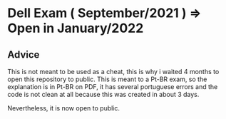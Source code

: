 # Dell Exam ( September/2021 ) => Open in January/2022

## Advice 
This is not meant to be used as a cheat, this is why i waited 4 months to open this repository to public.
This is meant to a Pt-BR exam, so the explanation is in Pt-BR on PDF, it has several portuguese errors and the code is not clean at all because this was created in about 3 days.

Nevertheless, it is now open to public.
